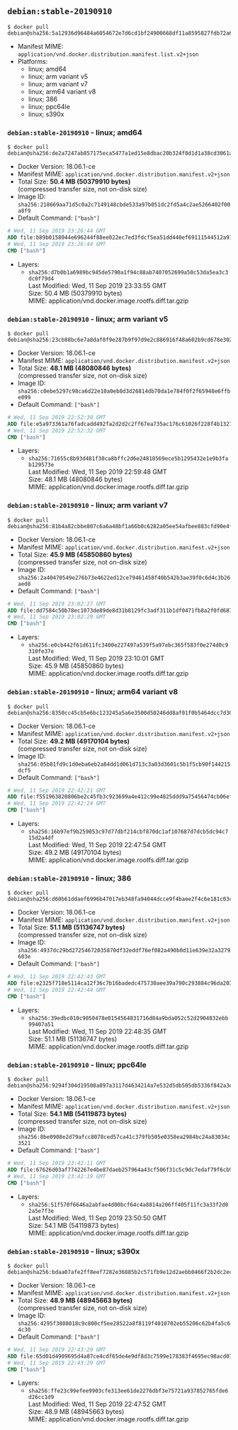 ## `debian:stable-20190910`

```console
$ docker pull debian@sha256:5a12936d96484a6054672e7d6cd1bf24900668df11a8595827fdb72a67771af5
```

-	Manifest MIME: `application/vnd.docker.distribution.manifest.list.v2+json`
-	Platforms:
	-	linux; amd64
	-	linux; arm variant v5
	-	linux; arm variant v7
	-	linux; arm64 variant v8
	-	linux; 386
	-	linux; ppc64le
	-	linux; s390x

### `debian:stable-20190910` - linux; amd64

```console
$ docker pull debian@sha256:de2a7247ab857175eca5477a1ed15e8dbac20b324f8d1d1a38cd3061a124f82c
```

-	Docker Version: 18.06.1-ce
-	Manifest MIME: `application/vnd.docker.distribution.manifest.v2+json`
-	Total Size: **50.4 MB (50379910 bytes)**  
	(compressed transfer size, not on-disk size)
-	Image ID: `sha256:218669aa71d5c0a2c7149148cbde533a97b051dc2fd5a4c2ae5266402f00a8f9`
-	Default Command: `["bash"]`

```dockerfile
# Wed, 11 Sep 2019 23:26:44 GMT
ADD file:b89b0158044e696244f88ee022ec7ed3fdcf5ea51dd440ef69111544512a91e4 in / 
# Wed, 11 Sep 2019 23:26:44 GMT
CMD ["bash"]
```

-	Layers:
	-	`sha256:d7b0b1a6989bc945de5790a1f94c88ab7407052699a50c53da5ea3c3dc0f79d4`  
		Last Modified: Wed, 11 Sep 2019 23:33:55 GMT  
		Size: 50.4 MB (50379910 bytes)  
		MIME: application/vnd.docker.image.rootfs.diff.tar.gzip

### `debian:stable-20190910` - linux; arm variant v5

```console
$ docker pull debian@sha256:23cb88bc6e7a8daf0f9e287b9f97d9e2c886916f48a602b9cd678e302a080b0a
```

-	Docker Version: 18.06.1-ce
-	Manifest MIME: `application/vnd.docker.distribution.manifest.v2+json`
-	Total Size: **48.1 MB (48080846 bytes)**  
	(compressed transfer size, not on-disk size)
-	Image ID: `sha256:c0ebe5297c98ca6d22e10a0eb8d3d26814db70da1e784f0f2f65948e6ffbe099`
-	Default Command: `["bash"]`

```dockerfile
# Wed, 11 Sep 2019 22:52:30 GMT
ADD file:e5a973361a76fadcadd492fa2d2d2c2ff67ea735ac176c61026f228f4b13278e in / 
# Wed, 11 Sep 2019 22:52:32 GMT
CMD ["bash"]
```

-	Layers:
	-	`sha256:71655c8b93d481f30ca8bffc2d6e24818569ece5b1295432e1e9b3fab129573e`  
		Last Modified: Wed, 11 Sep 2019 22:59:48 GMT  
		Size: 48.1 MB (48080846 bytes)  
		MIME: application/vnd.docker.image.rootfs.diff.tar.gzip

### `debian:stable-20190910` - linux; arm variant v7

```console
$ docker pull debian@sha256:81b4a82cbbe807c6a6a48bf1a66b0c6282a05ee54afbee883cfd90e4f26776ec
```

-	Docker Version: 18.06.1-ce
-	Manifest MIME: `application/vnd.docker.distribution.manifest.v2+json`
-	Total Size: **45.9 MB (45850860 bytes)**  
	(compressed transfer size, not on-disk size)
-	Image ID: `sha256:2a40470549e276b73e4622ed12ce79461458f40b542b3ae39f0c6d4c3b26aed8`
-	Default Command: `["bash"]`

```dockerfile
# Wed, 11 Sep 2019 23:02:27 GMT
ADD file:dd7584c50b78ec1073de89de8d31b8129fc3adf311b1df0471fb8a2f0fd687db in / 
# Wed, 11 Sep 2019 23:02:29 GMT
CMD ["bash"]
```

-	Layers:
	-	`sha256:e0cb442f61d611fc3400e227497a539f5a97ebc365f583f0e274d0c9310fe37e`  
		Last Modified: Wed, 11 Sep 2019 23:10:01 GMT  
		Size: 45.9 MB (45850860 bytes)  
		MIME: application/vnd.docker.image.rootfs.diff.tar.gzip

### `debian:stable-20190910` - linux; arm64 variant v8

```console
$ docker pull debian@sha256:8350cc45cb5e6bc123245a5a6e3500d50246dd8af01f0b5464dcc7d30d22cbe0
```

-	Docker Version: 18.06.1-ce
-	Manifest MIME: `application/vnd.docker.distribution.manifest.v2+json`
-	Total Size: **49.2 MB (49170104 bytes)**  
	(compressed transfer size, not on-disk size)
-	Image ID: `sha256:05b81fd9c1d0eba6eb2a84dd1d061d713c3a03d3601c5b1f5cb90f144215dcf5`
-	Default Command: `["bash"]`

```dockerfile
# Wed, 11 Sep 2019 22:42:21 GMT
ADD file:f551963820806be2c45fb3c923699a4e412c99e4825ddd9a75456474cb06effc in / 
# Wed, 11 Sep 2019 22:42:24 GMT
CMD ["bash"]
```

-	Layers:
	-	`sha256:16b97ef9b259053c97d77dbf214cbf870dc1af107687d7dcb5dc94c715d2a4df`  
		Last Modified: Wed, 11 Sep 2019 22:47:54 GMT  
		Size: 49.2 MB (49170104 bytes)  
		MIME: application/vnd.docker.image.rootfs.diff.tar.gzip

### `debian:stable-20190910` - linux; 386

```console
$ docker pull debian@sha256:d60b61ddaef6996b47017eb348fa94044dcce9f4baee2f4c6e181c03cc05f7c4
```

-	Docker Version: 18.06.1-ce
-	Manifest MIME: `application/vnd.docker.distribution.manifest.v2+json`
-	Total Size: **51.1 MB (51136747 bytes)**  
	(compressed transfer size, not on-disk size)
-	Image ID: `sha256:4937dc29bd27254672035870df32eddf76ef082a490b0d11e639e32a3279603e`
-	Default Command: `["bash"]`

```dockerfile
# Wed, 11 Sep 2019 22:42:43 GMT
ADD file:e2325f718e5114ca12f36c7b16badedc475730aee39a790c293884c96da203d1 in / 
# Wed, 11 Sep 2019 22:42:44 GMT
CMD ["bash"]
```

-	Layers:
	-	`sha256:39edbc010c9050478e0154564831716d84a9bda052c52d2904832ebb99407a51`  
		Last Modified: Wed, 11 Sep 2019 22:48:35 GMT  
		Size: 51.1 MB (51136747 bytes)  
		MIME: application/vnd.docker.image.rootfs.diff.tar.gzip

### `debian:stable-20190910` - linux; ppc64le

```console
$ docker pull debian@sha256:9294f304d19508a897a3117d4634214a7e532d5db505db5336f842a3ed2315bc
```

-	Docker Version: 18.06.1-ce
-	Manifest MIME: `application/vnd.docker.distribution.manifest.v2+json`
-	Total Size: **54.1 MB (54119873 bytes)**  
	(compressed transfer size, not on-disk size)
-	Image ID: `sha256:8be0908e2d79afcc8078ced57ca41c379fb505e0358ea2984bc24a83034c3521`
-	Default Command: `["bash"]`

```dockerfile
# Wed, 11 Sep 2019 23:42:11 GMT
ADD file:67626d03af7742267e4be87daeb257964a43cf506f31c5c9dc7edaf79f6cb94f in / 
# Wed, 11 Sep 2019 23:42:19 GMT
CMD ["bash"]
```

-	Layers:
	-	`sha256:51f570f6646a2abfae4d00bcf64c4a8814a206ff405f11fc3a33f2d02a5e7f3e`  
		Last Modified: Wed, 11 Sep 2019 23:50:50 GMT  
		Size: 54.1 MB (54119873 bytes)  
		MIME: application/vnd.docker.image.rootfs.diff.tar.gzip

### `debian:stable-20190910` - linux; s390x

```console
$ docker pull debian@sha256:bdaa07afe2ff8eef7282e36885b2c571fb9e12d2aebb0466f2b2dc2ec3ae8750
```

-	Docker Version: 18.06.1-ce
-	Manifest MIME: `application/vnd.docker.distribution.manifest.v2+json`
-	Total Size: **48.9 MB (48945663 bytes)**  
	(compressed transfer size, not on-disk size)
-	Image ID: `sha256:4295f3808018c9c800cf5ee28522a8f8119f4010702eb55206c62b4fa5c64c30`
-	Default Command: `["bash"]`

```dockerfile
# Wed, 11 Sep 2019 22:43:29 GMT
ADD file:65d01d4909695d4a87ce4cdf65de4e9df8d3c7599e178383f4695ec98acd07fe in / 
# Wed, 11 Sep 2019 22:43:29 GMT
CMD ["bash"]
```

-	Layers:
	-	`sha256:ffe23c99efee9903cfe313ee61de2276dbf3e75721a937852765fde6d26cc1d9`  
		Last Modified: Wed, 11 Sep 2019 22:47:52 GMT  
		Size: 48.9 MB (48945663 bytes)  
		MIME: application/vnd.docker.image.rootfs.diff.tar.gzip
